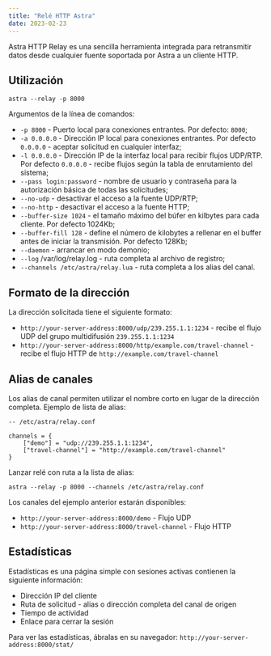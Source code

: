 ```yaml
---
title: "Relé HTTP Astra"
date: 2023-02-23
---
```


Astra HTTP Relay es una sencilla herramienta integrada para retransmitir datos desde cualquier fuente soportada por Astra a un cliente HTTP.

## Utilización[](https://help.cesbo.com/misc/tools-and-utilities/tv-and-media/astra-http-relay#usage)

```
astra --relay -p 8000
```

Argumentos de la línea de comandos:

- `-p 8000` - Puerto local para conexiones entrantes. Por defecto: `8000`;
- `-a 0.0.0.0` - Dirección IP local para conexiones entrantes. Por defecto `0.0.0.0` - aceptar solicitud en cualquier interfaz;
- `-l 0.0.0.0` - Dirección IP de la interfaz local para recibir flujos UDP/RTP. Por defecto `0.0.0.0` - recibe flujos según la tabla de enrutamiento del sistema;
- `--pass login:password` - nombre de usuario y contraseña para la autorización básica de todas las solicitudes;
- `--no-udp` - desactivar el acceso a la fuente UDP/RTP;
- `--no-http` - desactivar el acceso a la fuente HTTP;
- `--buffer-size 1024` - el tamaño máximo del búfer en kilbytes para cada cliente. Por defecto 1024Kb;
- `--buffer-fill 128` - define el número de kilobytes a rellenar en el buffer antes de iniciar la transmisión. Por defecto 128Kb;
- `--daemon` - arrancar en modo demonio;
- `--log` /var/log/relay.log - ruta completa al archivo de registro;
- `--channels /etc/astra/relay.lua` - ruta completa a los alias del canal.

## Formato de la dirección[](https://help.cesbo.com/misc/tools-and-utilities/tv-and-media/astra-http-relay#address-format)

La dirección solicitada tiene el siguiente formato:

- `http://your-server-address:8000/udp/239.255.1.1:1234` - recibe el flujo UDP del grupo multidifusión `239.255.1.1:1234`
- `http://your-server-address:8000/http/example.com/travel-channel` - recibe el flujo HTTP de `http://example.com/travel-channel`

## Alias de canales[](https://help.cesbo.com/misc/tools-and-utilities/tv-and-media/astra-http-relay#channel-aliases)

Los alias de canal permiten utilizar el nombre corto en lugar de la dirección completa. Ejemplo de lista de alias:

```
-- /etc/astra/relay.conf

channels = {
    ["demo"] = "udp://239.255.1.1:1234",
    ["travel-channel"] = "http://example.com/travel-channel"
}
```

Lanzar relé con ruta a la lista de alias:

```
astra --relay -p 8000 --channels /etc/astra/relay.conf
```

Los canales del ejemplo anterior estarán disponibles:

- `http://your-server-address:8000/demo` - Flujo UDP
- `http://your-server-address:8000/travel-channel` - Flujo HTTP

## Estadísticas[](https://help.cesbo.com/misc/tools-and-utilities/tv-and-media/astra-http-relay#statistics)

Estadísticas es una página simple con sesiones activas contienen la siguiente información:

- Dirección IP del cliente
- Ruta de solicitud - alias o dirección completa del canal de origen
- Tiempo de actividad
- Enlace para cerrar la sesión

Para ver las estadísticas, ábralas en su navegador: `http://your-server-address:8000/stat/`
